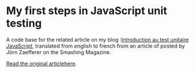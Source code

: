 # My first steps in JavaScript unit testing

A code base for the related article on my blog :[Introduction au test unitaire JavaScript](http://ptitgraig.github.io/), translated from english to french from an article of posted by Jörn Zaefferer on the Smashing Magazine. 

[Read the original articlehere](http://www.smashingmagazine.com/2012/06/27/introduction-to-javascript-unit-testing/).

